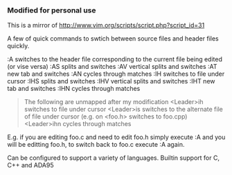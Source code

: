 
### Modified for personal use

This is a mirror of http://www.vim.org/scripts/script.php?script_id=31

A few of quick commands to swtich between source files and header files quickly.

:A switches to the header file corresponding to the current file being edited (or vise versa)
:AS splits and switches
:AV vertical splits and switches
:AT new tab and switches
:AN cycles through matches
:IH switches to file under cursor
:IHS splits and switches
:IHV vertical splits and switches
:IHT new tab and switches
:IHN cycles through matches

> The following are unmapped after my modification
\<Leader\>ih switches to file under cursor
\<Leader\>is switches to the alternate file of file under cursor (e.g. on  \<foo.h\> switches to foo.cpp)
\<Leader\>ihn cycles through matches

E.g. if you are editing foo.c and need to edit foo.h simply execute :A and you will be editting foo.h, to switch back to foo.c execute :A again.

Can be configured to support a variety of languages. Builtin support for C, C++ and ADA95
